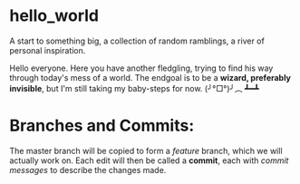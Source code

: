 # hello_world
A start to something big, a collection of random ramblings, a river of personal inspiration.

Hello everyone. 
Here you have another fledgling, trying to find his way through today's mess of a world. 
The endgoal is to be a **wizard, preferably invisible**, but I'm still taking my baby-steps for now. (╯°□°)╯︵ ┻━┻


# Branches and Commits:
The master branch will be copied to form a *feature* branch, which we will actually work on. Each edit will then be called 
a **commit**, each  with _commit messages_ to describe the changes made.






